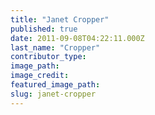 ```yaml
---
title: "Janet Cropper"
published: true
date: 2011-09-08T04:22:11.000Z
last_name: "Cropper"
contributor_type:
image_path:
image_credit:
featured_image_path:
slug: janet-cropper
---
```

